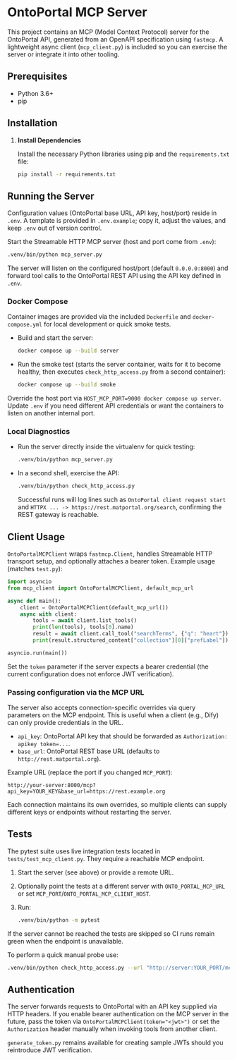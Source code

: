 # OntoPortal MCP Server

This project contains an MCP (Model Context Protocol) server for the OntoPortal API, generated from an OpenAPI specification using `fastmcp`. A lightweight async client (`mcp_client.py`) is included so you can exercise the server or integrate it into other tooling.

## Prerequisites

-   Python 3.6+
-   pip

## Installation

1.  **Install Dependencies**

    Install the necessary Python libraries using pip and the `requirements.txt` file:

    ```bash
    pip install -r requirements.txt
    ```

## Running the Server

Configuration values (OntoPortal base URL, API key, host/port) reside in `.env`. A template is provided in `.env.example`; copy it, adjust the values, and keep `.env` out of version control.

Start the Streamable HTTP MCP server (host and port come from `.env`):

```bash
.venv/bin/python mcp_server.py
```

The server will listen on the configured host/port (default `0.0.0.0:8000`) and forward tool calls to the OntoPortal REST API using the API key defined in `.env`.

### Docker Compose

Container images are provided via the included `Dockerfile` and `docker-compose.yml` for local development or quick smoke tests.

- Build and start the server:

  ```bash
  docker compose up --build server
  ```

- Run the smoke test (starts the server container, waits for it to become healthy, then executes `check_http_access.py` from a second container):

  ```bash
  docker compose up --build smoke
  ```

Override the host port via `HOST_MCP_PORT=9000 docker compose up server`. Update `.env` if you need different API credentials or want the containers to listen on another internal port.

### Local Diagnostics

- Run the server directly inside the virtualenv for quick testing:

  ```bash
  .venv/bin/python mcp_server.py
  ```

- In a second shell, exercise the API:

  ```bash
  .venv/bin/python check_http_access.py
  ```

  Successful runs will log lines such as `OntoPortal client request start` and `HTTPX ... -> https://rest.matportal.org/search`, confirming the REST gateway is reachable.

## Client Usage

`OntoPortalMCPClient` wraps `fastmcp.Client`, handles Streamable HTTP transport setup, and optionally attaches a bearer token. Example usage (matches `test.py`):

```python
import asyncio
from mcp_client import OntoPortalMCPClient, default_mcp_url

async def main():
    client = OntoPortalMCPClient(default_mcp_url())
    async with client:
        tools = await client.list_tools()
        print(len(tools), tools[0].name)
        result = await client.call_tool("searchTerms", {"q": "heart"})
        print(result.structured_content["collection"][0]["prefLabel"])

asyncio.run(main())
```

Set the `token` parameter if the server expects a bearer credential (the current configuration does not enforce JWT verification).

### Passing configuration via the MCP URL

The server also accepts connection-specific overrides via query parameters on the MCP endpoint. This is useful when a client (e.g., Dify) can only provide credentials in the URL.

- `api_key`: OntoPortal API key that should be forwarded as `Authorization: apikey token=...`.
- `base_url`: OntoPortal REST base URL (defaults to `http://rest.matportal.org`).

Example URL (replace the port if you changed `MCP_PORT`):

```
http://your-server:8000/mcp?api_key=YOUR_KEY&base_url=https://rest.example.org
```

Each connection maintains its own overrides, so multiple clients can supply different keys or endpoints without restarting the server.

## Tests

The pytest suite uses live integration tests located in `tests/test_mcp_client.py`. They require a reachable MCP endpoint.

1. Start the server (see above) or provide a remote URL.
2. Optionally point the tests at a different server with `ONTO_PORTAL_MCP_URL` or set `MCP_PORT`/`ONTO_PORTAL_MCP_CLIENT_HOST`.
3. Run:

    ```bash
    .venv/bin/python -m pytest
    ```

If the server cannot be reached the tests are skipped so CI runs remain green when the endpoint is unavailable.

To perform a quick manual probe use:

```bash
.venv/bin/python check_http_access.py --url "http://server:YOUR_PORT/mcp"
```

## Authentication

The server forwards requests to OntoPortal with an API key supplied via HTTP headers. If you enable bearer authentication on the MCP server in the future, pass the token via `OntoPortalMCPClient(token="<jwt>")` or set the `Authorization` header manually when invoking tools from another client.

`generate_token.py` remains available for creating sample JWTs should you reintroduce JWT verification.
